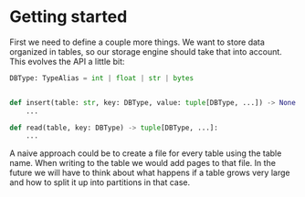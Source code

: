# Getting started

First we need to define a couple more things. We want to store data organized in tables, so our storage engine
should take that into account. This evolves the API a little bit:

```python
DBType: TypeAlias = int | float | str | bytes


def insert(table: str, key: DBType, value: tuple[DBType, ...]) -> None:
    ...

def read(table, key: DBType) -> tuple[DBType, ...]:
    ...
```

A naive approach could be to create a file for every table using the table name. When writing to the
table we would add pages to that file. In the future we will have to think about what happens if a table
grows very large and how to split it up into partitions in that case.
